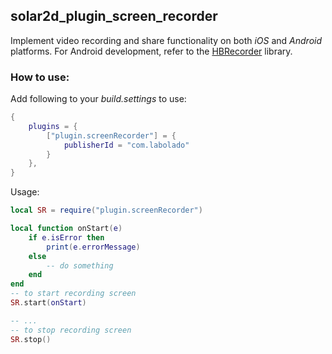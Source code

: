 ## solar2d_plugin_screen_recorder
Implement video recording and share functionality on both *iOS* and *Android* platforms. For Android development, refer to the [HBRecorder](https://github.com/HBiSoft/HBRecorder) library.

### How to use:
Add following to your *build.settings* to use:
``` Lua
{
    plugins = {
        ["plugin.screenRecorder"] = {
            publisherId = "com.labolado"
        }
    },
}

```
Usage:
``` Lua
local SR = require("plugin.screenRecorder")

local function onStart(e)
    if e.isError then
        print(e.errorMessage)
    else
        -- do something
    end
end
-- to start recording screen
SR.start(onStart)

-- ...
-- to stop recording screen
SR.stop()
```
